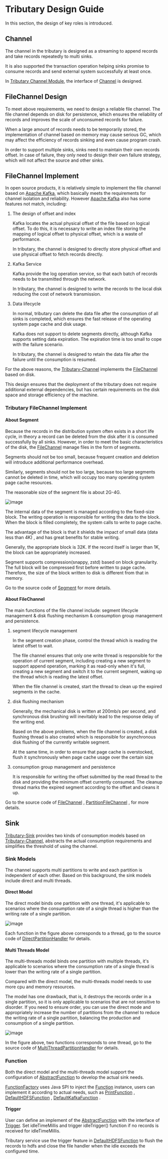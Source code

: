 # Tributary Design Guide

In this section, the design of key roles is introduced.

## Channel

The channel in the tributary is designed as a streaming to append records and take records repeatedly to multi sinks.

It is also supported the transaction operation helping sinks promise to consume records and send external system
successfully at least once.

In [Tributary Channel Module](../tributary-channel), the interface of
[Channel](../tributary-channel/tributary-channel-base/src/main/java/org/zicat/tributary/channel/Channel.java) is
designed.

## FileChannel Design

To meet above requirements, we need to design a reliable file channel. The file channel depends on disk for persistence,
which ensures the reliability of records and improves the scale of unconsumed records for failure.

When a large amount of records needs to be temporarily stored, the implementation of channel based on memory may cause
serious GC, which may affect the efficiency of records sinking and even cause program crash.

In order to support multiple sinks, sinks need to maintain their own records offset. In case of failure, they only need
to design their own failure strategy, which will not affect the source and other sinks.

## FileChannel Implement

In open source products, it is relatively simple to implement the file channel based
on [Apache Kafka](https://kafka.apache.org/), which basically meets the requirements for channel isolation and
reliability. However [Apache Kafka](https://kafka.apache.org/) also has some features not match, including:

1. The design of offset and index

   Kafka locates the actual physical offset of the file based on logical offset. To do this, it is necessary to write an
   index file storing the mapping of logical offset to physical offset, which is a waste of performance.

   In tributary, the channel is designed to directly store physical offset and use physical offset to fetch records
   directly.

2. Kafka Service

   Kafka provide the log operation service, so that each batch of records needs to be transmitted through the network.

   In tributary, the channel is designed to write the records to the local disk reducing the cost of network
   transmission.

3. Data lifecycle

   In normal, tributary can delete the data file after the consumption of all sinks is completed, which ensures the fast
   release of the operating system page cache and disk usage.

   Kafka does not support to delete segments directly, although Kafka supports setting data expiration. The expiration
   time is too small to cope with the failure scenario.

   In tributary, the channel is designed to retain the data file after the failure until the consumption is resumed.

For the above reasons, the [Tributary-Channel](../tributary-channel)
implements the
[FileChannel](../tributary-channel/tributary-channel-file/src/main/java/org/zicat/tributary/channel/file/FileChannel.java)
based on disk.

This design ensures that the deployment of the tributary does not require additional external dependencies, but has
certain requirements on the disk space and storage efficiency of the machine.

### Tributary FileChannel Implement

#### About Segment

Because the records in the distribution system often exists in a short life cycle, in theory a record can be deleted
from the disk after it is consumed successfully by all sinks. However, in order to meet the basic characteristics of the
disk, the
[FileChannel](../tributary-channel/tributary-channel-file/src/main/java/org/zicat/tributary/channel/file/FileChannel.java)
manage files in the form of segments.

Segments should not be too small, because frequent creation and deletion will introduce additional performance overhead.

Similarly, segments should not be too large, because too large segments cannot be deleted in time, which will occupy too
many operating system page cache resources.

The reasonable size of the segment file is about 2G-4G.

![image](picture/segment_struct.png)

The internal data of the segment is managed according to the fixed-size block. The writing operation is responsible for
writing the data to the block. When the block is filled completely, the system calls to write to page cache.

The advantage of the block is that it shields the impact of small data (data less than 4K) , and has great benefits for
stable writing.

Generally, the appropriate block is 32K. If the record itself is larger than 1K, the block can be appropriately
increased.

Segment supports compression(snappy, zstd) based on block granularity. The full block will be compressed first before
written to page cache. Therefore, the size of the block written to disk is different from that in memory.

Go to the source code of
[Segment](../tributary-channel/tributary-channel-file/src/main/java/org/zicat/tributary/channel/file/Segment.java) for
more details.

#### About FileChannel

The main functions of the file channel include: segment lifecycle management & disk flushing mechanism & consumption
group management and persistence.

1. segment lifecycle management

   In the segment creation phase, control the thread which is reading the latest offset to wait.

   The file channel ensures that only one write thread is responsible for the operation of current segment, including
   creating a new segment to support append operation, marking it as read-only when it's full, creating a new segment
   and switch it to the current segment, waking up the thread which is reading the latest offset.

   When the file channel is created, start the thread to clean up the expired segments in the cache.

2. disk flushing mechanism

   Generally, the mechanical disk is written at 200mb/s per second, and synchronous disk brushing will inevitably lead
   to the response delay of the writing end.

   Based on the above problems, when the file channel is created, a disk flushing thread is also created which is
   responsible for asynchronous disk flushing of the currently writable segment.

   At the same time, in order to ensure that page cache is overstocked, flush it synchronously when page cache usage
   over the certain size

3. consumption group management and persistence

   It is responsible for writing the offset submitted by the read thread to the disk and providing the minimum offset
   currently consumed. The cleanup thread marks the expired segment according to the offset and cleans it up.

Go to the source code of
[FileChannel](../tributary-channel/tributary-channel-file/src/main/java/org/zicat/tributary/channel/file/FileChannel.java)
,
[PartitionFileChannel](../tributary-channel/tributary-channel-file/src/main/java/org/zicat/tributary/channel/file/PartitionFileChannel.java)
, for more details.

## Sink

[Tributary-Sink](../tributary-sink)
provides two kinds of consumption models based on [Tributary-Channel](../tributary-channel), abstracts the actual
consumption requirements and simplifies the threshold of using the channel.

### Sink Models

The channel supports multi partitions to write and each partition is independent of each other. Based on this
background, the sink models include direct and multi threads.

#### Direct Model

The direct model binds one partition with one thread, it's applicable to scenarios where the consumption rate of a
single thread is higher than the writing rate of a single partition.

![image](picture/direct_sink_model.png)

Each function in the figure above corresponds to a thread, go to the source code of
[DirectPartitionHandler](../tributary-sink/tributary-sink-base/src/main/java/org/zicat/tributary/sink/handler/DirectPartitionHandler.java)
for details.

#### Multi Threads Model

The multi-threads model binds one partition with multiple threads, it's applicable to scenarios where the consumption
rate of a single thread is lower than the writing rate of a single partition.

Compared with the direct model, the multi-threads model needs to use more cpu and memory resources.

The model has one drawback, that is, it destroys the records order in a single partition, so it is only applicable to
scenarios that are not sensitive to disorder. If you need to ensure order, you can use the direct mode and appropriately
increase the number of partitions from the channel to reduce the writing rate of a single partition, balancing the
production and consumption of a single partition.

![image](picture/multi_thread_sink_model.png)

In the figure above, two functions corresponds to one thread, go to the source code of
[MultiThreadPartitionHandler](../tributary-sink/tributary-sink-base/src/main/java/org/zicat/tributary/sink/handler/MultiThreadPartitionHandler.java)
for details.

### Function

Both the direct model and the multi-threads model support the configuration of
[AbstractFunction](../tributary-sink/tributary-sink-base/src/main/java/org/zicat/tributary/sink/function/AbstractFunction.java)
to develop the actual sink needs.

[FunctionFactory](../tributary-sink/tributary-sink-base/src/main/java/org/zicat/tributary/sink/function/FunctionFactory.java)
uses Java SPI to inject
the [Function](../tributary-sink/tributary-sink-base/src/main/java/org/zicat/tributary/sink/function/AbstractFunction.java)
instance, users can implement it according to actual needs, such
as [PrintFunction](../tributary-sink/tributary-sink-base/src/main/java/org/zicat/tributary/sink/function/PrintFunctionFactory.java)
,
[DefaultHDFSFunction](../tributary-sink/tributary-sink-hdfs/src/main/java/org/zicat/tributary/sink/hdfs/DefaultHDFSFunctionFactory.java)
,
[DefaultKafkaFunction](../tributary-sink/tributary-sink-kafka/src/main/java/org/zicat/tributary/sink/kafka/DefaultKafkaFunctionFactory.java)
.

#### Trigger

User can define an implement of
the [AbstractFunction](../tributary-sink/tributary-sink-base/src/main/java/org/zicat/tributary/sink/function/AbstractFunction.java)
with the interface
of [Trigger](../tributary-sink/tributary-sink-base/src/main/java/org/zicat/tributary/sink/function/Trigger.java). Set
idleTimeMillis and trigger idleTrigger() function if no records is received for idleTimeMillis.

Tributary service use the trigger feature
in [DefaultHDFSFunction](../tributary-sink/tributary-sink-hdfs/src/main/java/org/zicat/tributary/sink/hdfs/DefaultHDFSFunction.java)
to flush the records to hdfs and close the file handler when the idle exceeds the configured time.

